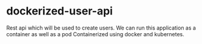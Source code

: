 # dockerized-user-api

Rest api which will be used to create users. We can run this application as a container as well as a pod 
Containerized using docker and kubernetes.
